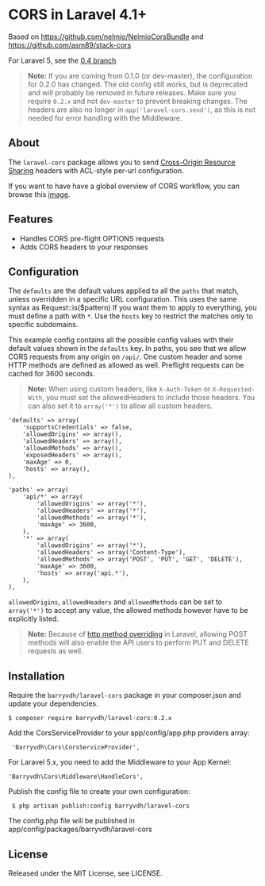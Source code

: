 # CORS in Laravel 4.1+
Based on https://github.com/nelmio/NelmioCorsBundle and https://github.com/asm89/stack-cors

For Laravel 5, see the [0.4 branch](https://github.com/barryvdh/laravel-cors/tree/0.3)

> **Note:** If you are coming from 0.1.0 (or dev-master), the configuration for 0.2.0 has changed.
> The old config still works, but is deprecated and will probably be removed in future releases.
> Make sure you require `0.2.x` and not `dev-master` to prevent breaking changes.
> The headers are also no longer in `app('laravel-cors.send')`, as this is not needed for error handling with the Middleware.

## About

The `laravel-cors` package allows you to send [Cross-Origin Resource Sharing](http://enable-cors.org/)
headers with ACL-style per-url configuration.

If you want to have have a global overview of CORS workflow, you can  browse
this [image](http://www.html5rocks.com/static/images/cors_server_flowchart.png).

## Features

* Handles CORS pre-flight OPTIONS requests
* Adds CORS headers to your responses

## Configuration

The `defaults` are the default values applied to all the `paths` that match,
unless overridden in a specific URL configuration. This uses the same syntax as Request::is($pattern)
If you want them to apply to everything, you must define a path with `*`. Use the `hosts` key to restrict
the matches only to specific subdomains.

This example config contains all the possible config values with their default
values shown in the `defaults` key. In paths, you see that we allow CORS
requests from any origin on `/api/`. One custom header and some HTTP methods
are defined as allowed as well. Preflight requests can be cached for 3600
seconds.

> **Note:** When using custom headers, like `X-Auth-Token` or `X-Requested-With`, you must set the allowedHeaders to include those headers. You can also set it to `array('*')` to allow all custom headers.

    'defaults' => array(
        'supportsCredentials' => false,
        'allowedOrigins' => array(),
        'allowedHeaders' => array(),
        'allowedMethods' => array(),
        'exposedHeaders' => array(),
        'maxAge' => 0,
        'hosts' => array(),
    ),

    'paths' => array(
        'api/*' => array(
            'allowedOrigins' => array('*'),
            'allowedHeaders' => array('*'),
            'allowedMethods' => array('*'),
            'maxAge' => 3600,
        ),
        '*' => array(
            'allowedOrigins' => array('*'),
            'allowedHeaders' => array('Content-Type'),
            'allowedMethods' => array('POST', 'PUT', 'GET', 'DELETE'),
            'maxAge' => 3600,
            'hosts' => array('api.*'),
        ),
    ),


`allowedOrigins`, `allowedHeaders` and `allowedMethods` can be set to `array('*')` to accept any value, the
allowed methods however have to be explicitly listed.

> **Note:** Because of [http method overriding](http://symfony.com/doc/current/reference/configuration/framework.html#http-method-override) in Laravel, allowing POST methods will also enable the API users to perform PUT and DELETE requests as well.

## Installation

Require the `barryvdh/laravel-cors` package in your composer.json and update your dependencies.

    $ composer require barryvdh/laravel-cors:0.2.x

Add the CorsServiceProvider to your app/config/app.php providers array:

     'Barryvdh\Cors\CorsServiceProvider',
     
For Laravel 5.x, you need to add the Middleware to your App Kernel:

    'Barryvdh\Cors\Middleware\HandleCors',

Publish the config file to create your own configuration:

     $ php artisan publish:config barryvdh/laravel-cors

The config.php file will be published in app/config/packages/barryvdh/laravel-cors

## License

Released under the MIT License, see LICENSE.
